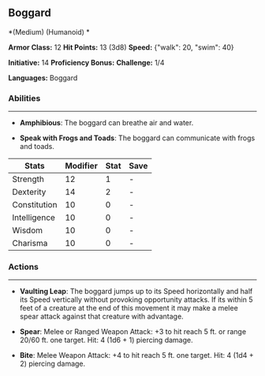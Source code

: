 ## Boggard
*(Medium) (Humanoid) *

**Armor Class:** 12
**Hit Points:** 13 (3d8)
**Speed:** {"walk": 20, "swim": 40}

**Initiative:** 14
**Proficiency Bonus:**
**Challenge:** 1/4

**Languages:** Boggard

### Abilities
 --- 
- **Amphibious**: The boggard can breathe air and water.

- **Speak with Frogs and Toads**: The boggard can communicate with frogs and toads.



| Stats | Modifier | Stat | Save
| ---- | ---- | ---- | ---- |
| Strength | 12 | 1 | - |
| Dexterity | 14 | 2 | - |
| Constitution | 10 | 0 | - |
| Intelligence | 10 | 0 | - |
| Wisdom | 10 | 0 | - |
| Charisma | 10 | 0 | - |

### Actions
 --- 
- **Vaulting Leap**: The boggard jumps up to its Speed horizontally and half its Speed vertically without provoking opportunity attacks. If its within 5 feet of a creature at the end of this movement  it may make a melee spear attack against that creature with advantage.

- **Spear**: Melee or Ranged Weapon Attack: +3 to hit  reach 5 ft. or range 20/60 ft.  one target. Hit: 4 (1d6 + 1) piercing damage.

- **Bite**: Melee Weapon Attack: +4 to hit  reach 5 ft.  one target. Hit: 4 (1d4 + 2) piercing damage.

